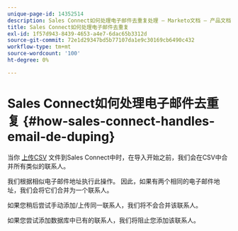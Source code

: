 ```yaml
---
unique-page-id: 14352514
description: Sales Connect如何处理电子邮件去重复处理 — Marketo文档 — 产品文档
title: Sales Connect如何处理电子邮件去重复
exl-id: 1f57d943-8439-4653-a4e7-6dac65b3312d
source-git-commit: 72e1d29347bd5b77107da1e9c30169cb6490c432
workflow-type: tm+mt
source-wordcount: '100'
ht-degree: 0%

---
```


# Sales Connect如何处理电子邮件去重复 {#how-sales-connect-handles-email-de-duping}

当你 [上传CSV](/help/marketo/product-docs/marketo-sales-connect/people/managing-contacts/import-contacts-via-csv.md) 文件到Sales Connect中时，在导入开始之前，我们会在CSV中合并所有类似的联系人。

我们根据相似电子邮件地址执行此操作。 因此，如果有两个相同的电子邮件地址，我们会将它们合并为一个联系人。

如果您稍后尝试手动添加/上传同一联系人，我们将不会合并该联系人。

如果您尝试添加数据库中已有的联系人，我们将阻止您添加该联系人。

